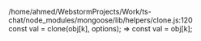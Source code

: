 /home/ahmed/WebstormProjects/Work/ts-chat/node_modules/mongoose/lib/helpers/clone.js:120 <br>
const val = clone(obj[k], options); => const val = obj[k];
